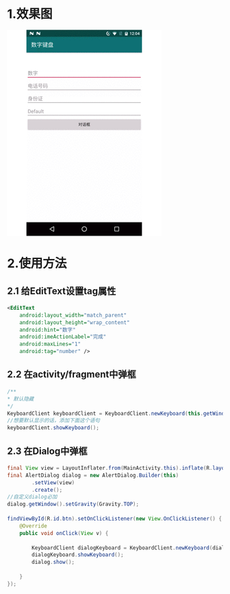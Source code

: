 # 1.效果图
![二维码生成和扫描效果图](./keyboard.gif)

# 2.使用方法
## 2.1 给EditText设置tag属性
```xml
<EditText
    android:layout_width="match_parent"
    android:layout_height="wrap_content"
    android:hint="数字"
    android:imeActionLabel="完成"
    android:maxLines="1"
    android:tag="number" />
```


## 2.2 在activity/fragment中弹框
```java
/**
* 默认隐藏
*/
KeyboardClient keyboardClient = KeyboardClient.newKeyboard(this.getWindow());
//想要默认显示的话，添加下面这个语句
keyboardClient.showKeyboard();

```

## 2.3 在Dialog中弹框
```java
final View view = LayoutInflater.from(MainActivity.this).inflate(R.layout.activity_main, null);
final AlertDialog dialog = new AlertDialog.Builder(this)
        .setView(view)
        .create();
//自定义dialog必加
dialog.getWindow().setGravity(Gravity.TOP);

findViewById(R.id.btn).setOnClickListener(new View.OnClickListener() {
    @Override
    public void onClick(View v) {

        KeyboardClient dialogKeyboard = KeyboardClient.newKeyboard(dialog.getWindow(), false);
        dialogKeyboard.showKeyboard();
        dialog.show();

    }
});
```
